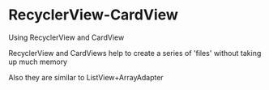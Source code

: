 # RecyclerView-CardView
Using RecyclerView and CardView

RecyclerView and CardViews help to create a series of 'files' without taking up much memory

Also they are similar to ListView+ArrayAdapter
